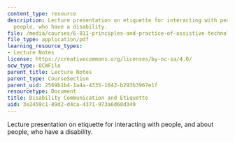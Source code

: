 ```yaml
---
content_type: resource
description: Lecture presentation on etiquette for interacting with people, and about
  people, who have a disability.
file: /media/courses/6-811-principles-and-practice-of-assistive-technology-fall-2014/3e2459c189d2d4ca4371973a6d60d349_MIT6_811F14_Communicating.pdf
file_type: application/pdf
learning_resource_types:
- Lecture Notes
license: https://creativecommons.org/licenses/by-nc-sa/4.0/
ocw_type: OCWFile
parent_title: Lecture Notes
parent_type: CourseSection
parent_uid: 2569b1b4-1a4a-4335-1643-b293b3967e1f
resourcetype: Document
title: Disability Communication and Etiquette
uid: 3e2459c1-89d2-d4ca-4371-973a6d60d349
---
```

Lecture presentation on etiquette for interacting with people, and about people, who have a disability.